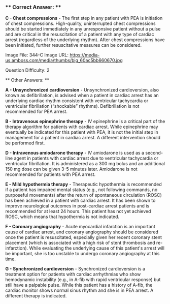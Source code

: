 ### ** Correct Answer: **

**C - Chest compressions** - The first step in any patient with PEA is initiation of chest compressions. High-quality, uninterrupted chest compressions should be started immediately in any unresponsive patient without a pulse and are critical in the resuscitation of a patient with any type of cardiac arrest (regardless of the underlying rhythm). After chest compressions have been initiated, further resuscitative measures can be considered.

Image File: 344-C
Image URL: https://media-us.amboss.com/media/thumbs/big_60ac5bb660670.jpg

Question Difficulty: 2

** Other Answers: **

**A - Unsynchronized cardioversion** - Unsynchronized cardioversion, also known as defibrillation, is advised when a patient in cardiac arrest has an underlying cardiac rhythm consistent with ventricular tachycardia or ventricular fibrillation (“shockable” rhythms). Defibrillation is not recommended for PEA arrest.

**B - Intravenous epinephrine therapy** - IV epinephrine is a critical part of the therapy algorithm for patients with cardiac arrest. While epinephrine may eventually be indicated for this patient with PEA, it is not the initial step in management for a patient in cardiac arrest. A different intervention should be performed first.

**D - Intravenous amiodarone therapy** - IV amiodarone is used as a second-line agent in patients with cardiac arrest due to ventricular tachycardia or ventricular fibrillation. It is administered as a 300 mg bolus and an additional 150 mg dose can be given 3-5 minutes later. Amiodarone is not recommended for patients with PEA arrest.

**E - Mild hypothermia therapy** - Therapeutic hypothermia is recommended if a patient has impaired mental status (e.g., not following commands, no purposeful movements) after the return of spontaneous circulation (ROSC) has been achieved in a patient with cardiac arrest. It has been shown to improve neurological outcomes in post-cardiac arrest patients and is recommended for at least 24 hours. This patient has not yet achieved ROSC, which means that hypothermia is not indicated.

**F - Coronary angiography** - Acute myocardial infarction is an important cause of cardiac arrest, and coronary angiography should be considered once the patient is resuscitated, especially given her recent coronary stent placement (which is associated with a high risk of stent thrombosis and re-infarction). While evaluating the underlying cause of this patient's arrest will be important, she is too unstable to undergo coronary angiography at this time.

**G - Synchronized cardioversion** - Synchronized cardioversion is a treatment option for patients with cardiac arrhythmias who show hemodynamic instability (e.g., in A-fib with rapid ventricular response) but still have a palpable pulse. While this patient has a history of A-fib, the cardiac monitor shows normal sinus rhythm and she is in PEA arrest. A different therapy is indicated.

